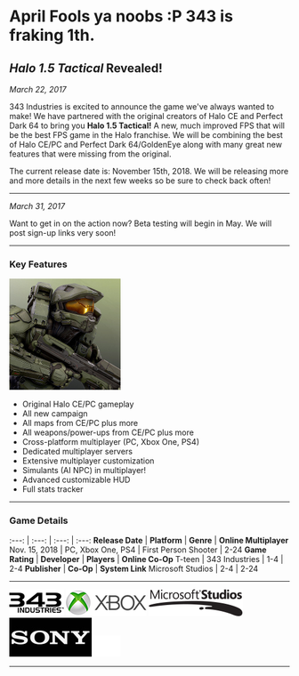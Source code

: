 <h1>April Fools ya noobs :P 343 is fraking 1th.</h1>

## _Halo 1.5 Tactical_ Revealed!

_March 22, 2017_

343 Industries is excited to announce the game we've always wanted to make! We have partnered with the original creators of Halo CE and Perfect Dark 64 to bring you **Halo 1.5 Tactical!** A new, much improved FPS that will be the best FPS game in the Halo franchise. We will be combining the best of Halo CE/PC and Perfect Dark 64/GoldenEye along with many great new features that were missing from the original. 

The current release date is: November 15th, 2018. We will be releasing more and more details in the next few weeks so be sure to check back often!

***

_March 31, 2017_

Want to get in on the action now? Beta testing will begin in May. We will post sign-up links very soon!

***

<h3> Key Features </h3>
<div>
	<div id="sidepic">
		<img src="/images/mc.jpg">
	</div>
	<div id="features">
		<ul>
			<li>Original Halo CE/PC gameplay</li>
			<li>All new campaign</li>
			<li>All maps from CE/PC plus more</li>
			<li>All weapons/power-ups from CE/PC plus more</li>
			<li>Cross-platform multiplayer (PC, Xbox One, PS4)</li>
			<li>Dedicated multiplayer servers</li>
			<li>Extensive multiplayer customization</li>
			<li>Simulants (AI NPC) in multiplayer!</li>
			<li>Advanced customizable HUD</li>
			<li>Full stats tracker</li>
		</ul>
	</div>
</div>

***

### Game Details

:---: | :---: | :---: | :---:
**Release Date** | **Platform** | **Genre** | **Online Multiplayer**
Nov. 15, 2018 | PC, Xbox One, PS4 | First Person Shooter | 2-24
**Game Rating** | **Developer** | **Players** | **Online Co-Op**
T-teen | 343 Industries | 1-4 | 2-4
**Publisher** | **Co-Op** | **System Link**
Microsoft Studios | 2-4 | 2-24

***

<footer class="greybackground">
	<div id="sponsors">
		<a href="http://www.halowaypoint.com/"><img src="/images/343.png"></a>
		<a href="http://www.xbox.com/"><img src="/images/xbox.png"></a>
		<a href="http://www.microsoft.com/games"><img src="/images/microsoft.png"></a>
		<a href="http://www.sony.com/electronics/playstation"><img src="/images/sony.jpg"></a>
		<a href="http://www.playstation.com"><img src="/images/ps.png"></a>
	</div>
</footer>

***
